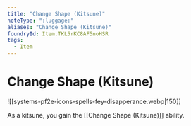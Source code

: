 ```yaml
---
title: "Change Shape (Kitsune)"
noteType: ":luggage:"
aliases: "Change Shape (Kitsune)"
foundryId: Item.TKL5rKC8AF5noHSR
tags:
  - Item
---
```


# Change Shape (Kitsune)
![[systems-pf2e-icons-spells-fey-disapperance.webp|150]]

As a kitsune, you gain the [[Change Shape (Kitsune)]] ability.
